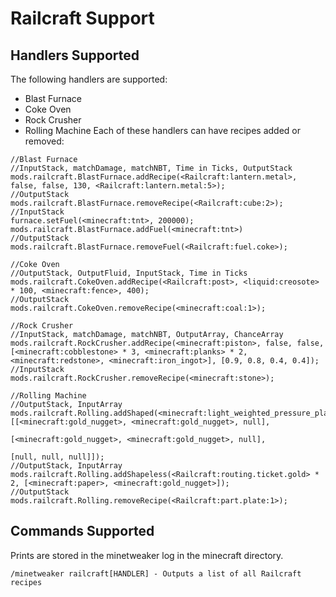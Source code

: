 # Railcraft Support
## Handlers Supported
The following handlers are supported:

* Blast Furnace
* Coke Oven
* Rock Crusher
* Rolling Machine
Each of these handlers can have recipes added or removed:
```zenscript
//Blast Furnace
//InputStack, matchDamage, matchNBT, Time in Ticks, OutputStack
mods.railcraft.BlastFurnace.addRecipe(<Railcraft:lantern.metal>, false, false, 130, <Railcraft:lantern.metal:5>);
//OutputStack
mods.railcraft.BlastFurnace.removeRecipe(<Railcraft:cube:2>);
//InputStack
furnace.setFuel(<minecraft:tnt>, 200000);
mods.railcraft.BlastFurnace.addFuel(<minecraft:tnt>)
//OutputStack
mods.railcraft.BlastFurnace.removeFuel(<Railcraft:fuel.coke>);

//Coke Oven
//OutputStack, OutputFluid, InputStack, Time in Ticks
mods.railcraft.CokeOven.addRecipe(<Railcraft:post>, <liquid:creosote> * 100, <minecraft:fence>, 400); 
//OutputStack
mods.railcraft.CokeOven.removeRecipe(<minecraft:coal:1>);

//Rock Crusher
//InputStack, matchDamage, matchNBT, OutputArray, ChanceArray
mods.railcraft.RockCrusher.addRecipe(<minecraft:piston>, false, false, [<minecraft:cobblestone> * 3, <minecraft:planks> * 2, <minecraft:redstone>, <minecraft:iron_ingot>], [0.9, 0.8, 0.4, 0.4]);
//InputStack
mods.railcraft.RockCrusher.removeRecipe(<minecraft:stone>);

//Rolling Machine
//OutputStack, InputArray
mods.railcraft.Rolling.addShaped(<minecraft:light_weighted_pressure_plate>, [[<minecraft:gold_nugget>, <minecraft:gold_nugget>, null], 
                                                                             [<minecraft:gold_nugget>, <minecraft:gold_nugget>, null],
                                                                             [null, null, null]]);
//OutputStack, InputArray
mods.railcraft.Rolling.addShapeless(<Railcraft:routing.ticket.gold> * 2, [<minecraft:paper>, <minecraft:gold_nugget>]); 
//OutputStack
mods.railcraft.Rolling.removeRecipe(<Railcraft:part.plate:1>);
```

## Commands Supported
Prints are stored in the minetweaker log in the minecraft directory.

```
/minetweaker railcraft[HANDLER] - Outputs a list of all Railcraft recipes
```